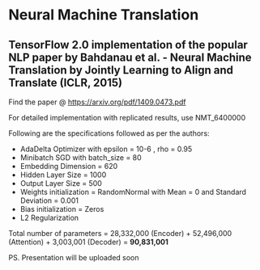 # Neural Machine Translation 

## TensorFlow 2.0 implementation of the popular NLP paper by Bahdanau et al. - Neural Machine Translation by Jointly Learning to Align and Translate (ICLR, 2015) 

Find the paper @ https://arxiv.org/pdf/1409.0473.pdf

For detailed implementation with replicated results, use NMT_6400000 

Following are the specifications followed as per the authors: 
- AdaDelta Optimizer with epsilon = 10-6 , rho = 0.95 
- Minibatch SGD with batch_size = 80 
- Embedding Dimension = 620 
- Hidden Layer Size = 1000
- Output Layer Size = 500 
- Weights initialization = RandomNormal with Mean = 0 and Standard Deviation = 0.001 
- Bias initialization = Zeros
- L2 Regularization

Total number of parameters = 28,332,000 (Encoder) + 52,496,000 (Attention) + 3,003,001 (Decoder)
                           = **90,831,001**
                           
PS. Presentation will be uploaded soon
